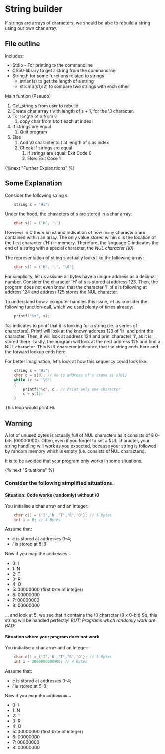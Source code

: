 # String builder
If strings are arrays of characters, we should be able to rebuild a string using our own char array.

## File outline
Includes:
- Stdio - For printing to the commandline
- CS50-library to get a string from the commandline
- String.h for some functions related to strings
    - strlen(s) to get the length of a string
    - strcmp(s1,s2) to compare two strings with each other

Main funtion (Pseudo)
1. Get_string s from user to rebuild
2. Create char array t with length of s + 1, for the \0 character.
3. For length of s from 0
    1. copy char from s to t each at index i
4. If strings are equal
    1. Quit program
5. Else
    1. Add \0 character to t at length of s as index
    2. Check if strings are equal
        1. If strings are equal: Exit Code 0
        2. Else: Exit Code 1

{%next "Further Explanations" %}

## Some Explanation
Consider the following string s:

```C
    string s = "Hi";
```

Under the hood, the characters of s are stored in a char array:

```C
    char s[] = {'H', 'i'}
```

However in C there is not and indication of how many characters are contained within an array.
The only value stored within c is the location of the first character ('H') in memory.
Therefore, the language C indicates the end of a string with a special character, the _NUL character (\0)_

The representation of string s actually looks like the following array:

```C
    char s[] = {'H', 'i', '\0'}
```

For simplicity, let us assume all bytes have a unique address as a decimal number.
Consider the character 'H' of s is stored at address 123.
Then, the program does not even know, that the character 'i' of s is following at address 124 and address 125 stores the NUL character.

To understand how a computer handles this issue, let us consider the following function-call, which we used plenty of times already:
```C
    printf("%s", s);
```

_%s_ indicates to printf that it is looking for a string (i.e. a series of characters).
Printf will look at the known address 123 of 'H' and print the character. Then, it will look at address 124 and print character 'i', as it is stored there. Lastly, the program will look at the next address 125 and find a NUL character.
This NUL character indicates, that the string ends here and the forward lookup ends here.

For better imagination, let's look at how this sequency could look like.
```C
    string s = "Hi";
    char c = s[0]; // Go to address of s (same as s[0])
    while (c != '\0')
    {
        printf('%c', c); // Print only one character
        c = s[1];
    }
```
This loop would print Hi.

## Warning
A lot of unused bytes is actually full of NUL characters as it consists of 8 0-bits (00000000). Often, even if you forget to set a NUL character, your string handling will work as you expected, because your string is followed by random memory which is empty (i.e. consists of NUL characters).

It is to be avoided that your program only works in some situations.

{% next "Situations" %}

### Consider the following simplified situations.

#### Situation: Code works (randomly) without \0
You initialise a char array and an Integer:
```C
    char c[] = {'I','N','T','R','O'}; // 5 Bytes
    int i = 0; // 4 Bytes
```
Assume that:
- _c_ is stored at addresses 0-4;
- _i_ is stored at 5-8

Now if you map the addresses...
- 0: I
- 1: N
- 2: T
- 3: R
- 4: O
- 5: 00000000 (first byte of integer)
- 6: 00000000
- 7: 00000000
- 8: 00000000

... and look at 5, we see that it contains the \0 character (8 x 0-bit)
So, this string will be handled perfectly!
*BUT: Programs which randomly work are BAD!*

#### Situation where your program does not work
You initialise a char array and an Integer:
```C
    char c[] = {'I','N','T','R','O'}; // 5 Bytes
    int i = 2000000000000; // 4 Bytes
```
Assume that:
- _c_ is stored at addresses 0-4;
- _i_ is stored at 5-8

Now if you map the addresses...
- 0: I
- 1: N
- 2: T
- 3: R
- 4: O
- 5: 00000000 (first byte of integer)
- 6: 00000000
- 7: 00000000
- 8: 00000000



